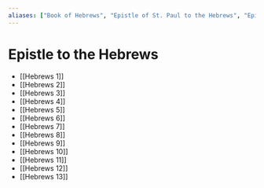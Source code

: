 ```yaml
---
aliases: ["Book of Hebrews", "Epistle of St. Paul to the Hebrews", "Epistle to the Hebrews", "Epistola ad Hebraeos", "Hebrews", "Letter to the Hebrews", "Πρὸς Ἑβραίους"]
---
```



# Epistle to the Hebrews
- [[Hebrews 1]]
- [[Hebrews 2]]
- [[Hebrews 3]]
- [[Hebrews 4]]
- [[Hebrews 5]]
- [[Hebrews 6]]
- [[Hebrews 7]]
- [[Hebrews 8]]
- [[Hebrews 9]]
- [[Hebrews 10]]
- [[Hebrews 11]]
- [[Hebrews 12]]
- [[Hebrews 13]]

